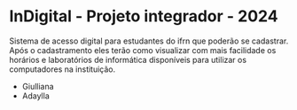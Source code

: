# InDigital - Projeto integrador - 2024

Sistema de acesso digital para estudantes do ifrn que poderão se cadastrar. Após o cadastramento eles terão como visualizar com mais facilidade os horários e laboratórios de informática disponíveis para utilizar os computadores na instituição. 
- Giulliana 
- Adaylla